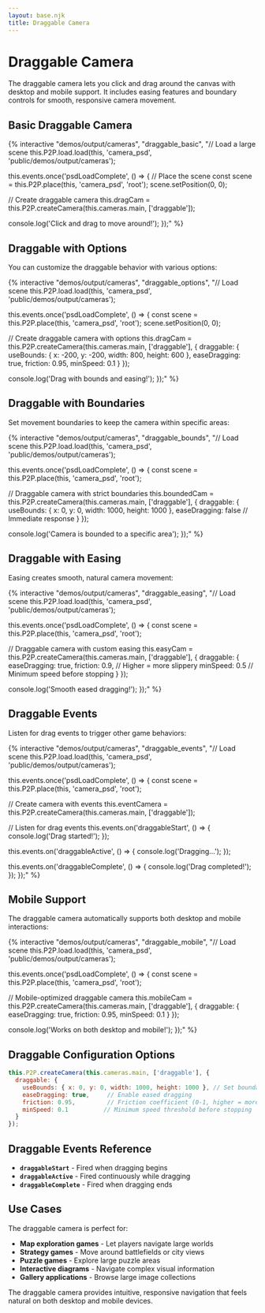 ```yaml
---
layout: base.njk
title: Draggable Camera
---
```


# Draggable Camera

The draggable camera lets you click and drag around the canvas with desktop and mobile support. It includes easing features and boundary controls for smooth, responsive camera movement.

## Basic Draggable Camera

{% interactive "demos/output/cameras", "draggable_basic", "// Load a large scene
this.P2P.load.load(this, 'camera_psd', 'public/demos/output/cameras');

this.events.once('psdLoadComplete', () => {
  // Place the scene
  const scene = this.P2P.place(this, 'camera_psd', 'root');
  scene.setPosition(0, 0);
  
  // Create draggable camera
  this.dragCam = this.P2P.createCamera(this.cameras.main, ['draggable']);
  
  console.log('Click and drag to move around!');
});" %}

## Draggable with Options

You can customize the draggable behavior with various options:

{% interactive "demos/output/cameras", "draggable_options", "// Load scene
this.P2P.load.load(this, 'camera_psd', 'public/demos/output/cameras');

this.events.once('psdLoadComplete', () => {
  const scene = this.P2P.place(this, 'camera_psd', 'root');
  scene.setPosition(0, 0);
  
  // Create draggable camera with options
  this.dragCam = this.P2P.createCamera(this.cameras.main, ['draggable'], {
    draggable: {
      useBounds: { x: -200, y: -200, width: 800, height: 600 },
      easeDragging: true,
      friction: 0.95,
      minSpeed: 0.1
    }
  });
  
  console.log('Drag with bounds and easing!');
});" %}

## Draggable with Boundaries

Set movement boundaries to keep the camera within specific areas:

{% interactive "demos/output/cameras", "draggable_bounds", "// Load scene
this.P2P.load.load(this, 'camera_psd', 'public/demos/output/cameras');

this.events.once('psdLoadComplete', () => {
  const scene = this.P2P.place(this, 'camera_psd', 'root');
  
  // Draggable camera with strict boundaries
  this.boundedCam = this.P2P.createCamera(this.cameras.main, ['draggable'], {
    draggable: {
      useBounds: { x: 0, y: 0, width: 1000, height: 1000 },
      easeDragging: false // Immediate response
    }
  });
  
  console.log('Camera is bounded to a specific area');
});" %}

## Draggable with Easing

Easing creates smooth, natural camera movement:

{% interactive "demos/output/cameras", "draggable_easing", "// Load scene
this.P2P.load.load(this, 'camera_psd', 'public/demos/output/cameras');

this.events.once('psdLoadComplete', () => {
  const scene = this.P2P.place(this, 'camera_psd', 'root');
  
  // Draggable camera with custom easing
  this.easyCam = this.P2P.createCamera(this.cameras.main, ['draggable'], {
    draggable: {
      easeDragging: true,
      friction: 0.9,      // Higher = more slippery
      minSpeed: 0.5       // Minimum speed before stopping
    }
  });
  
  console.log('Smooth eased dragging!');
});" %}

## Draggable Events

Listen for drag events to trigger other game behaviors:

{% interactive "demos/output/cameras", "draggable_events", "// Load scene
this.P2P.load.load(this, 'camera_psd', 'public/demos/output/cameras');

this.events.once('psdLoadComplete', () => {
  const scene = this.P2P.place(this, 'camera_psd', 'root');
  
  // Create camera with events
  this.eventCamera = this.P2P.createCamera(this.cameras.main, ['draggable']);
  
  // Listen for drag events
  this.events.on('draggableStart', () => {
    console.log('Drag started!');
  });
  
  this.events.on('draggableActive', () => {
    console.log('Dragging...');
  });
  
  this.events.on('draggableComplete', () => {
    console.log('Drag completed!');
  });
});" %}

## Mobile Support

The draggable camera automatically supports both desktop and mobile interactions:

{% interactive "demos/output/cameras", "draggable_mobile", "// Load scene
this.P2P.load.load(this, 'camera_psd', 'public/demos/output/cameras');

this.events.once('psdLoadComplete', () => {
  const scene = this.P2P.place(this, 'camera_psd', 'root');
  
  // Mobile-optimized draggable camera
  this.mobileCam = this.P2P.createCamera(this.cameras.main, ['draggable'], {
    draggable: {
      easeDragging: true,
      friction: 0.95,
      minSpeed: 0.1
    }
  });
  
  console.log('Works on both desktop and mobile!');
});" %}

## Draggable Configuration Options

```javascript
this.P2P.createCamera(this.cameras.main, ['draggable'], {
  draggable: {
    useBounds: { x: 0, y: 0, width: 1000, height: 1000 }, // Set boundary rectangle
    easeDragging: true,     // Enable eased dragging
    friction: 0.95,         // Friction coefficient (0-1, higher = more slippery)
    minSpeed: 0.1          // Minimum speed threshold before stopping
  }
});
```

## Draggable Events Reference

- **`draggableStart`** - Fired when dragging begins
- **`draggableActive`** - Fired continuously while dragging
- **`draggableComplete`** - Fired when dragging ends

## Use Cases

The draggable camera is perfect for:

- **Map exploration games** - Let players navigate large worlds
- **Strategy games** - Move around battlefields or city views  
- **Puzzle games** - Explore large puzzle areas
- **Interactive diagrams** - Navigate complex visual information
- **Gallery applications** - Browse large image collections

The draggable camera provides intuitive, responsive navigation that feels natural on both desktop and mobile devices.